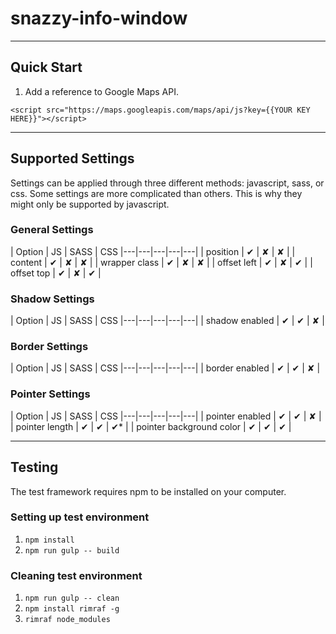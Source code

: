 # snazzy-info-window
---

## Quick Start
1. Add a reference to Google Maps API.

```
<script src="https://maps.googleapis.com/maps/api/js?key={{YOUR KEY HERE}}"></script>
```

---

## Supported Settings

Settings can be applied through three different methods: javascript, sass, or css. Some settings are more complicated than others. This is why they might only be supported by javascript.

### General Settings

| Option | JS | SASS | CSS
|---|---|---|---|---|
| position | ✔ | ✘ | ✘ |
| content | ✔ | ✘ | ✘ |
| wrapper class | ✔ | ✘ | ✘ |
| offset left | ✔ | ✘ | ✔ |
| offset top | ✔ | ✘ | ✔ |



### Shadow Settings

| Option | JS | SASS | CSS
|---|---|---|---|---|
| shadow enabled | ✔ | ✔ | ✘ |

### Border Settings

| Option | JS | SASS | CSS
|---|---|---|---|---|
| border enabled | ✔ | ✔ | ✘ |

### Pointer Settings

| Option | JS | SASS | CSS
|---|---|---|---|---|
| pointer enabled | ✔ | ✔ | ✘ |
| pointer length | ✔ | ✔ | ✔* |
| pointer background color | ✔ | ✔ | ✔ |

---



## Testing

The test framework requires npm to be installed on your computer.

### Setting up test environment
1. ``` npm install ```
2. ``` npm run gulp -- build ```

### Cleaning test environment
1. ``` npm run gulp -- clean ```
2. ``` npm install rimraf -g ```
3. ``` rimraf node_modules ```
